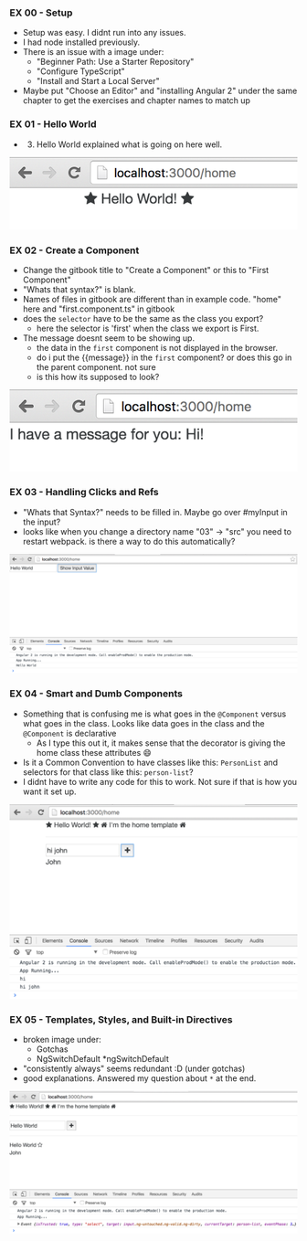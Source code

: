 ### EX 00 - Setup
- Setup was easy. I didnt run into any issues. 
- I had node installed previously.
- There is an issue with a image under:
  - "Beginner Path: Use a Starter Repository" 
  - "Configure TypeScript"
  - "Install and Start a Local Server"
- Maybe put "Choose an Editor" and "installing Angular 2" under the same chapter to get the exercises and chapter names to match up

### EX 01 - Hello World
- 3. Hello World explained what is going on here well.

![./screenshots/ex01Finish.png](./screenshots/ex01Finish.png)

### EX 02 - Create a Component 
- Change the gitbook title to "Create a Component" or this to "First Component"
- "Whats that syntax?" is blank.
- Names of files in gitbook are different than in example code. "home" here and "first.component.ts" in gitbook
- does the `selector` have to be the same as the class you export?
  - here the selector is 'first' when the class we export is First.
- The message doesnt seem to be showing up.
  - the data in the `first` component is not displayed in the browser.
  - do i put the {{message}} in the `first` component? or does this go in the parent component. not sure
  - is this how its supposed to look?
  
![./screenshots/ex02Finish.png](./screenshots/ex02Finish.png)
  
### EX 03 - Handling Clicks and Refs
- "Whats that Syntax?" needs to be filled in. Maybe go over #myInput in the input?
- looks like when you change a directory name "03" -> "src" you need to restart webpack. is there a way to do this automatically?

![./screenshots/ex03Finish.png](./screenshots/ex03Finish.png)

### EX 04 - Smart and Dumb Components
- Something that is confusing me is what goes in the `@Component` versus what goes in the class. Looks like data goes in the class and the `@Component` is declarative
  - As I type this out it, it makes sense that the decorator is giving the home class these attributes :smile:
- Is it a Common Convention to have classes like this: `PersonList` and selectors for that class like this: `person-list`?
- I didnt have to write any code for this to work. Not sure if that is how you want it set up.

![./screenshots/ex04Finish.png](./screenshots/ex04Finish.png)

### EX 05 - Templates, Styles, and Built-in Directives
- broken image under:
    - Gotchas
    - NgSwitchDefault *ngSwitchDefault
- "consistently always" seems redundant :D (under gotchas)
- good explanations. Answered my question about `*` at the end.
  
![./screenshots/ex05Finish.png](./screenshots/ex05Finish.png)

